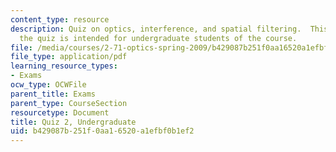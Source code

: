```yaml
---
content_type: resource
description: Quiz on optics, interference, and spatial filtering.  This version of
  the quiz is intended for undergraduate students of the course.
file: /media/courses/2-71-optics-spring-2009/b429087b251f0aa16520a1efbf0b1ef2_MIT2_71S09_uquiz2.pdf
file_type: application/pdf
learning_resource_types:
- Exams
ocw_type: OCWFile
parent_title: Exams
parent_type: CourseSection
resourcetype: Document
title: Quiz 2, Undergraduate
uid: b429087b-251f-0aa1-6520-a1efbf0b1ef2
---
```

